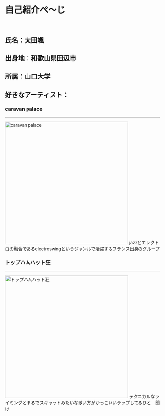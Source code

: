 # 自己紹介ぺ～じ<br><br>
## 氏名：太田颯<br>
## 出身地：和歌山県田辺市<br>
## 所属：山口大学<br>
## 好きなアーティスト：<br>
### caravan palace<br>
---------------------------------------------
<img width="400px" alt="caravan palace" src="https://images-na.ssl-images-amazon.com/images/I/51S680RYT8L.jpg">
jazzとエレクトロの融合であるelectroswingというジャンルで活躍するフランス出身のグループ<br>

### トップハムハット狂<br>
----------------------------------------------
<img width="400px" alt="トップハムハット狂" src="https://pbs.twimg.com/profile_images/1150955020168228865/VSa1KadA_400x400.png">
テクニカルなライミングとまるでスキャットみたいな歌い方がかっこいいラップしてるひと　聞け
